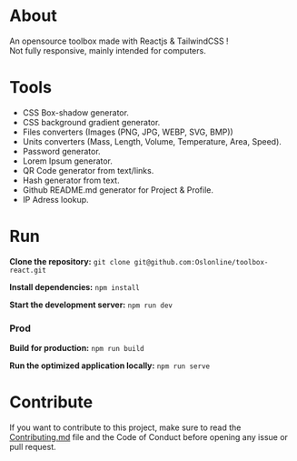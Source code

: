 # About

An opensource toolbox made with Reactjs & TailwindCSS !
<br>
Not fully responsive, mainly intended for computers.
<br>

# Tools

- CSS Box-shadow generator.
- CSS background gradient generator.
- Files converters (Images (PNG, JPG, WEBP, SVG, BMP))
- Units converters (Mass, Length, Volume, Temperature, Area, Speed).
- Password generator.
- Lorem Ipsum generator.
- QR Code generator from text/links.
- Hash generator from text.
- Github README.md generator for Project & Profile.
- IP Adress lookup.

# Run

**Clone the repository:**
`git clone git@github.com:Oslonline/toolbox-react.git`

**Install dependencies:**
`npm install`

**Start the development server:**
`npm run dev`

### Prod
**Build for production:**
`npm run build`

**Run the optimized application locally:**
`npm run serve`

# Contribute

If you want to contribute to this project, make sure to read the [Contributing.md](COONTRIBUTING.md) file and the Code of Conduct before opening any issue or pull request.
